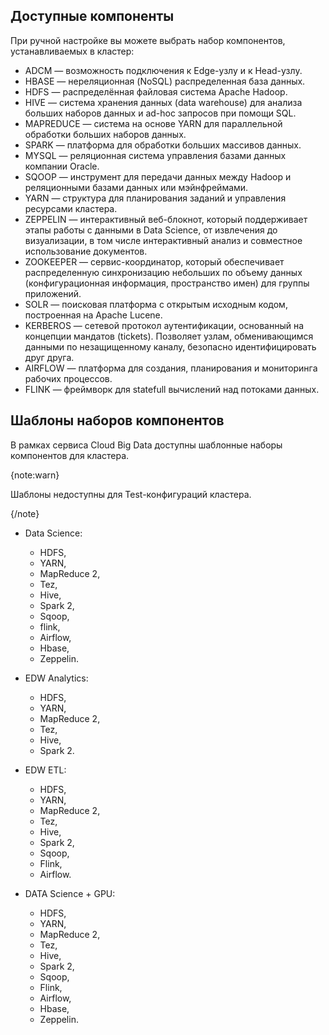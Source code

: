 ## Доступные компоненты

При ручной настройке вы можете выбрать набор компонентов, устанавливаемых в кластер:

- ADCM — возможность подключения к Edge-узлу и к Head-узлу.
- HBASE — нереляционная (NoSQL) распределенная база данных.
- HDFS — распределённая файловая система Apache Hadoop.
- HIVE — система хранения данных (data warehouse) для анализа больших наборов данных и ad-hoс запросов при помощи SQL.
- MAPREDUCE — система на основе YARN для параллельной обработки больших наборов данных.
- SPARK — платформа для обработки больших массивов данных.
- MYSQL — реляционная система управления базами данных компании Oracle.
- SQOOP — инструмент для передачи данных между Hadoop и реляционными базами данных или мэйнфреймами.
- YARN — структура для планирования заданий и управления ресурсами кластера.
- ZEPPELIN — интерактивный веб-блокнот, который поддерживает этапы работы с данными в Data Science, от извлечения до визуализации, в том числе интерактивный анализ и совместное использование документов.
- ZOOKEEPER — сервис-координатор, который обеспечивает распределенную синхронизацию небольших по объему данных (конфигурационная информация, пространство имен) для группы приложений.
- SOLR — поисковая платформа с открытым исходным кодом, построенная на Apache Lucene.
- KERBEROS — сетевой протокол аутентификации, основанный на концепции мандатов (tickets). Позволяет узлам, обменивающимся данными по незащищенному каналу, безопасно идентифицировать друг друга.
- AIRFLOW — платформа для создания, планирования и мониторинга рабочих процессов.
- FLINK — фреймворк для statefull вычислений над потоками данных.

## Шаблоны наборов компонентов

В рамках сервиса Cloud Big Data доступны шаблонные наборы компонентов для кластера.

{note:warn}

Шаблоны недоступны для Test-конфигураций кластера.

{/note}

- Data Science:

  - HDFS,
  - YARN,
  - MapReduce 2,
  - Tez,
  - Hive,
  - Spark 2,
  - Sqoop,
  - flink,
  - Airflow,
  - Hbase,
  - Zeppelin.

- EDW Analytics:

  - HDFS,
  - YARN,
  - MapReduce 2,
  - Tez,
  - Hive,
  - Spark 2.

- EDW ETL:

  - HDFS,
  - YARN,
  - MapReduce 2,
  - Tez,
  - Hive,
  - Spark 2,
  - Sqoop,
  - Flink,
  - Airflow.

- DATA Science + GPU:

  - HDFS,
  - YARN,
  - MapReduce 2,
  - Tez,
  - Hive,
  - Spark 2,
  - Sqoop,
  - Flink,
  - Airflow,
  - Hbase,
  - Zeppelin.
